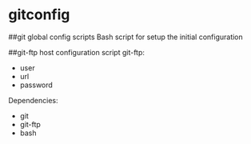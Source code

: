 # gitconfig
##git global config scripts
Bash script for setup the initial configuration


##git-ftp host configuration script
git-ftp:
- user
- url
- password









Dependencies:
- git
- git-ftp
- bash
